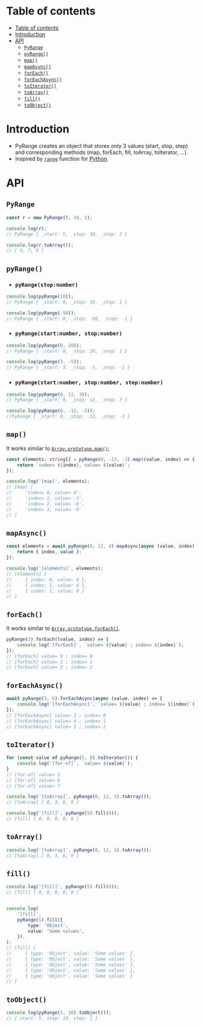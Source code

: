 # Table of contents

- [Table of contents](#table-of-contents)
- [Introduction](#introduction)
- [API](#api)
  - [`PyRange`](#pyrange)
  - [`pyRange()`](#pyrange-1)
  - [`map()`](#map)
  - [`mapAsync()`](#mapasync)
  - [`forEach()`](#foreach)
  - [`forEachAsync()`](#foreachasync)
  - [`toIterator()`](#toiterator)
  - [`toArray()`](#toarray)
  - [`fill()`](#fill)
  - [`toObject()`](#toobject)

# Introduction

- PyRange creates an object that stores only 3 values (start, stop, step) and corresponding methods (map, forEach, fill, toArray, toIterator, ...).
- Inspired by [`range`](https://www.w3schools.com/python/ref_func_range.asp) function for [Python](https://www.python.org/).

# API

## `PyRange`

```ts
const r = new PyRange(5, 10, 2);

console.log(r);
// PyRange { _start: 5, _stop: 10, _step: 2 }

console.log(r.toArray());
// [ 5, 7, 9 ]
```

## `pyRange()`

- ### `pyRange(stop:number)`
```ts
console.log(pyRange(10));
// PyRange { _start: 0, _stop: 10, _step: 1 }

console.log(pyRange(-50));
// PyRange { _start: 0, _stop: -50, _step: -1 }
```


- ### `pyRange(start:number, stop:number)`
```ts
console.log(pyRange(0, 20));
// PyRange { _start: 0, _stop: 20, _step: 1 }

console.log(pyRange(3, -5));
// PyRange { _start: 3, _stop: -5, _step: -1 }
```

- ### `pyRange(start:number, stop:number, step:number)`
```ts
console.log(pyRange(0, 12, 3));
// PyRange { _start: 0, _stop: 12, _step: 3 }

console.log(pyRange(0, -12, -3));
//PyRange { _start: 0, _stop: -12, _step: -3 }
```


## `map()`

It works similar to [`Array.prototype.map()`](https://developer.mozilla.org/en-US/docs/Web/JavaScript/Reference/Global_Objects/Array/map);

```ts
const elements: string[] = pyRange(0, -12, -3).map((value, index) => {
    return `index= ${index}, value= ${value}`;
});

console.log('[map]', elements);
// [map] [
//     'index= 0, value= 0',
//     'index= 1, value= -3',
//     'index= 2, value= -6',
//     'index= 3, value= -9'
// ]
```


## `mapAsync()`

```ts
const elements = await pyRange(0, 12, 4).mapAsync(async (value, index) => {
    return { index, value };
});

console.log('[elements]', elements);
// [elements] [
//     { index: 0, value: 0 },
//     { index: 1, value: 4 },
//     { index: 2, value: 8 }
// ]
```

## `forEach()`
It works similar to [`Array.prototype.forEach()`](https://developer.mozilla.org/en-US/docs/Web/JavaScript/Reference/Global_Objects/Array/forEach).

```ts
pyRange(3).forEach((value, index) => {
    console.log('[forEach]', `value= ${value} ; index= ${index}`);
});
// [forEach] value= 0 ; index= 0
// [forEach] value= 1 ; index= 1
// [forEach] value= 2 ; index= 2
```

## `forEachAsync()`
```ts
await pyRange(3, 6).forEachAsync(async (value, index) => {
    console.log('[forEachAsync]', `value= ${value} ; index= ${index}`);
});
// [forEachAsync] value= 3 ; index= 0
// [forEachAsync] value= 4 ; index= 1
// [forEachAsync] value= 5 ; index= 2
```



## `toIterator()`

```ts
for (const value of pyRange(5, 8).toIterator()) {
    console.log('[for-of]', `value= ${value}`);
}
// [for-of] value= 5
// [for-of] value= 6
// [for-of] value= 7

console.log('[toArray]', pyRange(0, 12, 3).toArray());
// [toArray] [ 0, 3, 6, 9 ]

console.log('[fill]', pyRange(5).fill(0));
// [fill] [ 0, 0, 0, 0, 0 ]
```


## `toArray()`

```ts
console.log('[toArray]', pyRange(0, 12, 3).toArray());
// [toArray] [ 0, 3, 6, 9 ]
```


## `fill()`
```ts
console.log('[fill]', pyRange(5).fill(0));
// [fill] [ 0, 0, 0, 0, 0 ]


console.log(
    '[fill]',
    pyRange(5).fill({
        type: 'Object',
        value: 'Some values',
    }),
);
// [fill] [
//     { type: 'Object', value: 'Some values' },
//     { type: 'Object', value: 'Some values' },
//     { type: 'Object', value: 'Some values' },
//     { type: 'Object', value: 'Some values' },
//     { type: 'Object', value: 'Some values' }
// ]
```


## `toObject()`

```ts
console.log(pyRange(5, 10).toObject());
// { start: 5, stop: 10, step: 1 }
```